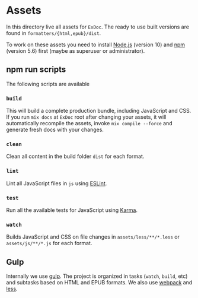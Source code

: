 # Assets

In this directory live all assets for `ExDoc`. The ready to use built
versions are found in `formatters/{html,epub}/dist`.

To work on these assets you need to install [Node.js] (version 10) and
[npm] (version 5.6) first (maybe as superuser or administrator).

## npm run scripts

The following scripts are available

### `build`

This will build a complete production bundle, including JavaScript and CSS.
If you run `mix docs` at `ExDoc` root after changing your assets, it will
automatically recompile the assets, invoke `mix compile --force` and generate
fresh docs with your changes.

### `clean`

Clean all content in the build folder `dist` for each format.

### `lint`

Lint all JavaScript files in `js` using [ESLint].

### `test`

Run all the available tests for JavaScript using [Karma].

### `watch`

Builds JavaScript and CSS on file changes in `assets/less/**/*.less` or
`assets/js/**/*.js` for each format.

## Gulp

Internally we use [gulp]. The project is organized in tasks
(`watch`, `build`, etc) and subtasks based on HTML and EPUB
formats. We also use [webpack] and [less].

[Node.js]: https://nodejs.org/
[npm]: https://www.npmjs.com/
[gulp]: https://www.npmjs.com/package/gulp
[webpack]: http://webpack.github.io/
[less]: http://lesscss.org/
[ESLint]: http://eslint.org/
[Karma]: http://karma-runner.github.io/
